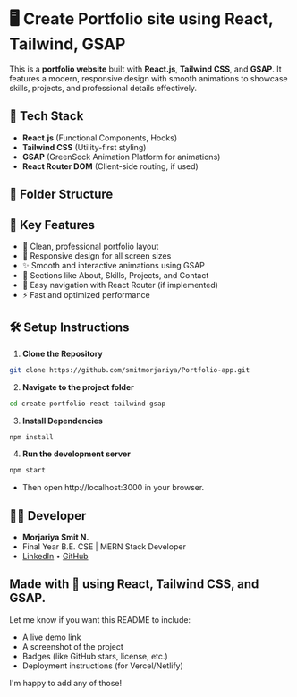 # 🖥️ Create Portfolio site using React, Tailwind, GSAP

This is a **portfolio website** built with **React.js**, **Tailwind CSS**, and **GSAP**. It features a modern, responsive design with smooth animations to showcase skills, projects, and professional details effectively.

## 🚀 Tech Stack

- **React.js** (Functional Components, Hooks)  
- **Tailwind CSS** (Utility-first styling)  
- **GSAP** (GreenSock Animation Platform for animations)  
- **React Router DOM** (Client-side routing, if used)

## 📂 Folder Structure




## 🎯 Key Features

- 💼 Clean, professional portfolio layout  
- 🎨 Responsive design for all screen sizes  
- ✨ Smooth and interactive animations using GSAP  
- 📄 Sections like About, Skills, Projects, and Contact  
- 🔗 Easy navigation with React Router (if implemented)  
- ⚡ Fast and optimized performance  

## 🛠️ Setup Instructions

1. **Clone the Repository**

```bash
git clone https://github.com/smitmorjariya/Portfolio-app.git
```

2. **Navigate to the project folder**

```bash
cd create-portfolio-react-tailwind-gsap
```
3. **Install Dependencies**

```bash
npm install
```
4. **Run the development server**

```bash
npm start
```
- Then open http://localhost:3000 in your browser.

## 👨‍💻 Developer

- **Morjariya Smit N.**
- Final Year B.E. CSE | MERN Stack Developer  
- [LinkedIn](https://www.linkedin.com/in/smit-morjariya021/) • [GitHub](https://github.com/smitmorjariya)




Made with 💙 using React, Tailwind CSS, and GSAP.
---

Let me know if you want this README to include:
- A live demo link
- A screenshot of the project
- Badges (like GitHub stars, license, etc.)
- Deployment instructions (for Vercel/Netlify)

I'm happy to add any of those!

